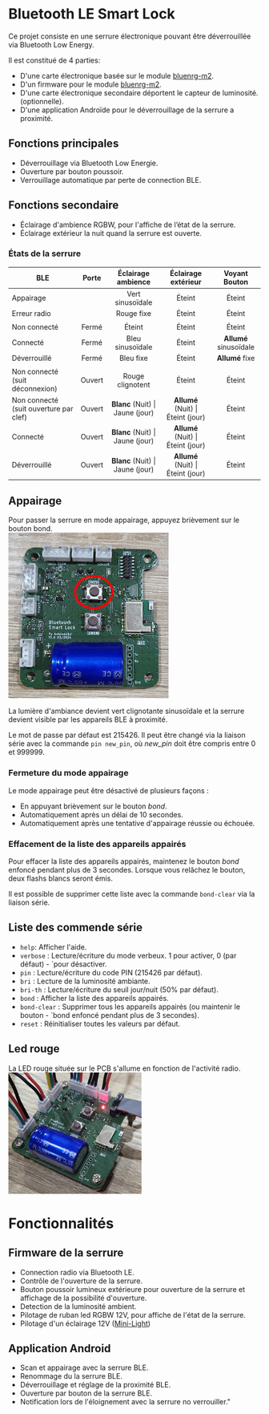 # Bluetooth LE Smart Lock
Ce projet consiste en une serrure électronique pouvant être déverrouillée via Bluetooth Low Energy. 

Il est constitué de 4 parties:
- D'une carte électronique basée sur le module [bluenrg-m2](https://www.st.com/en/wireless-connectivity/bluenrg-m2.html).
- D'un firmware pour le module [bluenrg-m2](https://www.st.com/en/wireless-connectivity/bluenrg-m2.html).
- D'une carte électronique secondaire déportent le capteur de luminosité. (optionnelle).
- D'une application Androïde pour le déverrouillage de la serrure a proximité.

## Fonctions principales
- Déverrouillage via Bluetooth Low Energie.
- Ouverture par bouton poussoir.
- Verrouillage automatique par perte de connection BLE.

## Fonctions secondaire
- Éclairage d'ambience RGBW, pour l'affiche de l’état de la serrure.
- Éclairage extérieur la nuit quand la serrure est ouverte.


### États de la serrure

| BLE           | Porte   | Éclairage ambience  | Éclairage extérieur   | Voyant Bouton |
| ------------- | :-----: | :------:            | :------:              | :----:        |
| Appairage     |         | Vert sinusoïdale    | Éteint                | Éteint        |
| Erreur radio  |         | Rouge fixe          | Éteint                | Éteint        |
||
| Non connecté  | Fermé   | Éteint              | Éteint                | Éteint        |
| Connecté      | Fermé   | Bleu sinusoïdale    | Éteint                | **Allumé** sinusoïdale|
| Déverrouillé  | Fermé   | Bleu fixe           | Éteint                | **Allumé** fixe| 
||                              
| Non connecté (suit déconnexion)               | Ouvert  | Rouge clignotent                    | Éteint                                | Éteint        |  
| Non connecté (suit ouverture par clef)        | Ouvert  | **Blanc** (Nuit) \| Jaune (jour)    | **Allumé** (Nuit) \| Éteint (jour)    | Éteint        |
| Connecté                                      | Ouvert  | **Blanc** (Nuit) \| Jaune (jour)    | **Allumé** (Nuit) \| Éteint (jour)    | Éteint        |
| Déverrouillé                                  | Ouvert  | **Blanc** (Nuit) \| Jaune (jour)    | **Allumé** (Nuit) \| Éteint (jour)    | Éteint        |


## Appairage
Pour passer la serrure en mode appairage, appuyez brièvement sur le bouton bond.  
![BleSmartLock poc](images/photo_top_bond.jpg)

La lumière d'ambiance devient vert clignotante sinusoïdale et la serrure devient visible par les appareils BLE à proximité.

Le mot de passe par défaut est 215426. Il peut être changé via la liaison série avec la commande `pin new_pin`, où *new_pin* doit être compris entre 0 et 999999.


### Fermeture du mode appairage
Le mode appairage peut être désactivé de plusieurs façons :
 - En appuyant brièvement sur le bouton *bond*.
 - Automatiquement après un délai de 10 secondes.
 - Automatiquement après une tentative d'appairage réussie ou échouée.

### Effacement de la liste des appareils appairés
Pour effacer la liste des appareils appairés, maintenez le bouton *bond* enfoncé pendant plus de 3 secondes. Lorsque vous relâchez le bouton, deux flashs blancs seront émis.

Il est possible de supprimer cette liste avec la commande `bond-clear` via la liaison série.

## Liste des commende série
- `help`: Afficher l'aide.
- `verbose` : Lecture/écriture du mode verbeux. 1 pour activer, 0 (par défaut) - `pour désactiver.
- `pin` : Lecture/écriture du code PIN (215426 par défaut).
- `bri` : Lecture de la luminosité ambiante.
- `bri-th` : Lecture/écriture du seuil jour/nuit (50% par défaut).
- `bond` : Afficher la liste des appareils appairés.
- `bond-clear` : Supprimer tous les appareils appairés (ou maintenir le bouton - `bond enfoncé pendant plus de 3 secondes).
- `reset` : Réinitialiser toutes les valeurs par défaut.

## Led rouge
La LED rouge située sur le PCB s'allume en fonction de l'activité radio.  
![BleSmartLock poc](images/photo_top_red_led.jpg)

# Fonctionnalités

## Firmware de la serrure
- Connection radio via Bluetooth LE.
- Contrôle de l'ouverture de la serrure.
- Bouton poussoir lumineux extérieure pour ouverture de la serrure et affichage de la possibilité d'ouverture.
- Detection de la luminosité ambient.
- Pilotage de ruban led RGBW 12V, pour affiche de l'état de la serrure.
- Pilotage d'un éclairage 12V ([Mini-Light](https://github.com/antoine163/Mini-Light/tree/master/Elec/light))

## Application Android
- Scan et appairage avec la serrure BLE.
- Renommage du la serrure BLE.
- Déverrouillage et réglage de la proximité BLE.
- Ouverture par bouton de la serrure BLE.
- Notification lors de l'éloignement avec la serrure no verrouiller."




